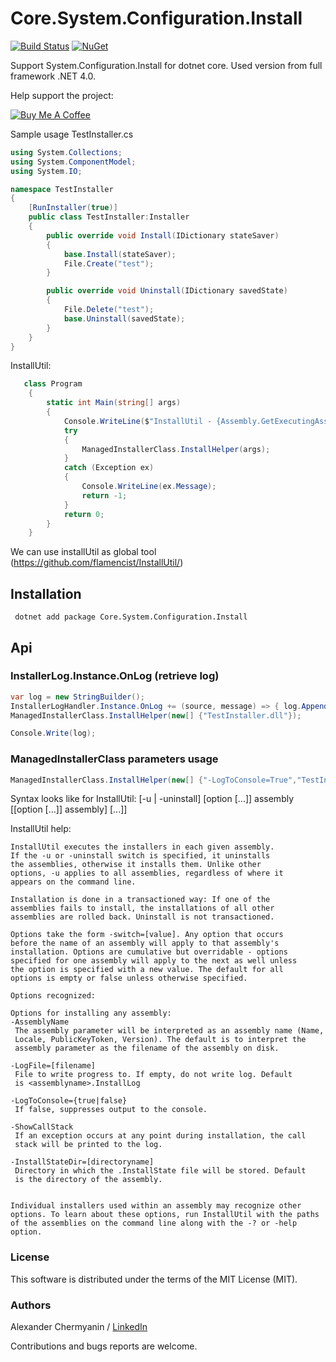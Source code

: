 # Core.System.Configuration.Install
[![Build Status](https://travis-ci.org/flamencist/Core.System.Configuration.Install.svg?branch=master)](https://travis-ci.org/flamencist/Core.System.Configuration.Install)
[![NuGet](https://img.shields.io/nuget/v/Core.System.Configuration.Install.svg)](https://www.nuget.org/packages/Core.System.Configuration.Install/)

Support System.Configuration.Install for dotnet core. Used version from full framework .NET 4.0.

Help support the project:

<a href="https://www.buymeacoffee.com/flamencist" target="_blank"><img src="https://www.buymeacoffee.com/assets/img/custom_images/orange_img.png" alt="Buy Me A Coffee" style="height: auto !important;width: auto !important;" ></a>


Sample usage 
TestInstaller.cs
```cs
using System.Collections;
using System.ComponentModel;
using System.IO;

namespace TestInstaller
{
    [RunInstaller(true)]
    public class TestInstaller:Installer
    {
        public override void Install(IDictionary stateSaver)
        {
            base.Install(stateSaver);
            File.Create("test");
        }

        public override void Uninstall(IDictionary savedState)
        {
            File.Delete("test");
            base.Uninstall(savedState);
        }
    }
}
```

InstallUtil:
```cs
   class Program
    {
        static int Main(string[] args)
        {
            Console.WriteLine($"InstallUtil - {Assembly.GetExecutingAssembly().GetName().Version}");
            try
            {
                ManagedInstallerClass.InstallHelper(args);
            }
            catch (Exception ex)
            {
                Console.WriteLine(ex.Message);
                return -1;
            }
            return 0;
        }
    }
```
We can use installUtil as global tool (https://github.com/flamencist/InstallUtil/)


## Installation

``` dotnet add package Core.System.Configuration.Install```

## Api

### InstallerLog.Instance.OnLog (retrieve log)
```c#
var log = new StringBuilder();
InstallerLogHandler.Instance.OnLog += (source, message) => { log.AppendLine(message); };
ManagedInstallerClass.InstallHelper(new[] {"TestInstaller.dll"});

Console.Write(log);
```

### ManagedInstallerClass parameters usage
```c#
ManagedInstallerClass.InstallHelper(new[] {"-LogToConsole=True","TestInstaller.dll"});
```

Syntax looks like for InstallUtil: [-u | -uninstall] [option [...]] assembly [[option [...]] assembly] [...]]

InstallUtil help:
``` 
InstallUtil executes the installers in each given assembly.
If the -u or -uninstall switch is specified, it uninstalls
the assemblies, otherwise it installs them. Unlike other
options, -u applies to all assemblies, regardless of where it
appears on the command line.

Installation is done in a transactioned way: If one of the
assemblies fails to install, the installations of all other
assemblies are rolled back. Uninstall is not transactioned.

Options take the form -switch=[value]. Any option that occurs
before the name of an assembly will apply to that assembly's
installation. Options are cumulative but overridable - options
specified for one assembly will apply to the next as well unless
the option is specified with a new value. The default for all
options is empty or false unless otherwise specified.

Options recognized:

Options for installing any assembly:
-AssemblyName
 The assembly parameter will be interpreted as an assembly name (Name,
 Locale, PublicKeyToken, Version). The default is to interpret the
 assembly parameter as the filename of the assembly on disk.

-LogFile=[filename]
 File to write progress to. If empty, do not write log. Default
 is <assemblyname>.InstallLog

-LogToConsole={true|false}
 If false, suppresses output to the console.

-ShowCallStack
 If an exception occurs at any point during installation, the call
 stack will be printed to the log.

-InstallStateDir=[directoryname]
 Directory in which the .InstallState file will be stored. Default
 is the directory of the assembly.


Individual installers used within an assembly may recognize other
options. To learn about these options, run InstallUtil with the paths
of the assemblies on the command line along with the -? or -help option.
```


### License

This software is distributed under the terms of the MIT License (MIT).

### Authors

Alexander Chermyanin / [LinkedIn](https://www.linkedin.com/in/alexander-chermyanin)



Contributions and bugs reports are welcome.
